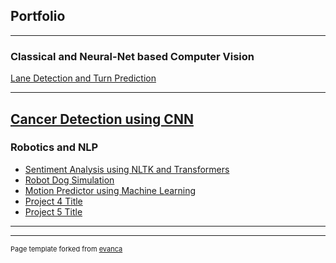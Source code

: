 ## Portfolio

---

### Classical and Neural-Net based Computer Vision

[Lane Detection and Turn Prediction](/sample_page)


---
[Cancer Detection using CNN]()
---

### Robotics and NLP

- [Sentiment Analysis using NLTK and Transformers](http://example.com/)
- [Robot Dog Simulation](http://example.com/)
- [Motion Predictor using Machine Learning](http://example.com/)
- [Project 4 Title](http://example.com/)
- [Project 5 Title](http://example.com/)

---




---
<p style="font-size:11px">Page template forked from <a href="https://github.com/evanca/quick-portfolio">evanca</a></p>
<!-- Remove above link if you don't want to attibute -->
